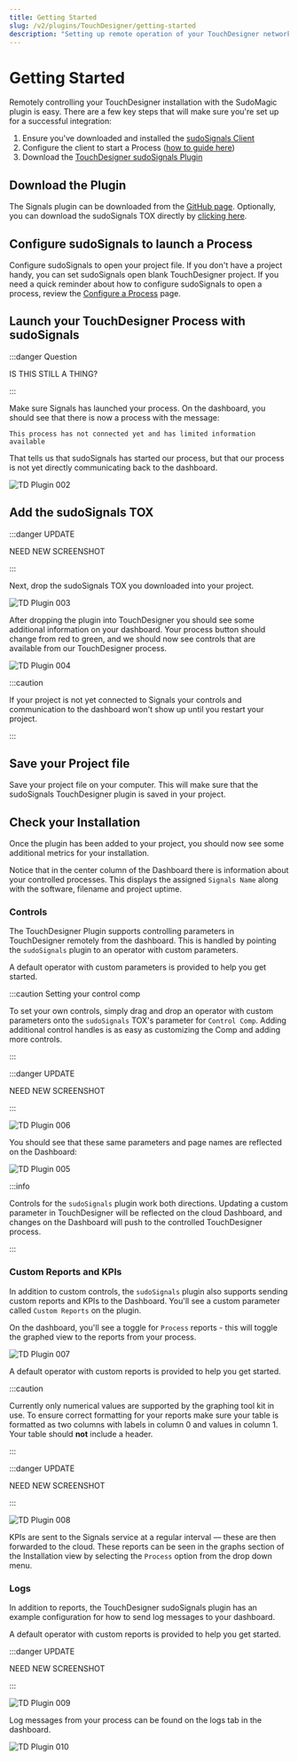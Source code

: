 ```yaml
---
title: Getting Started
slug: /v2/plugins/TouchDesigner/getting-started
description: "Setting up remote operation of your TouchDesigner network with the sudoSignals plugin"
---
```


# Getting Started

Remotely controlling your TouchDesigner installation with the SudoMagic plugin is easy. There are a few key steps that will make sure you're set up for a successful integration:
1. Ensure you've downloaded and installed the [sudoSignals Client]
2. Configure the client to start a Process ([how to guide here](/v2/getting-started/client-configuration/configure-a-process))
3. Download the [TouchDesigner sudoSignals Plugin]

## Download the Plugin

The Signals plugin can be downloaded from the [GitHub page](https://github.com/SudoMagicCode/sudoSignals_tdClient_releases/releases). Optionally, you can download the sudoSignals TOX directly by [clicking here](https://github.com/SudoMagicCode/sudoSignals_tdClient_releases//releases/latest/download/SudoSignals.tox).

## Configure sudoSignals to launch a Process

Configure sudoSignals to open your project file. If you don't have a project handy, you can set sudoSignals open blank TouchDesigner project. If you need a quick reminder about how to configure sudoSignals to open a process, review the [Configure a Process](/v2/getting-started/client-configuration/configure-a-process) page.

## Launch your TouchDesigner Process with sudoSignals

:::danger Question

IS THIS STILL A THING?

:::

Make sure Signals has launched your process. On the dashboard, you should see that there is now a process with the message:

```
This process has not connected yet and has limited information available 
```

That tells us that sudoSignals has started our process, but that our process is not yet directly communicating back to the dashboard.

![TD Plugin 002](/img/td-remote-setup/remote-setup-002.png)

## Add the sudoSignals TOX

:::danger UPDATE

NEED NEW SCREENSHOT

:::

Next, drop the sudoSignals TOX you downloaded into your project.

![TD Plugin 003](/img/td-remote-setup/remote-setup-003.png)

After dropping the plugin into TouchDesigner you should see some additional information on your dashboard. Your process button should change from red to green, and we should now see controls that are available from our TouchDesigner process.

![TD Plugin 004](/img/td-remote-setup/v2-remote-setup-004.png)

:::caution

If your project is not yet connected to Signals your controls and communication to the dashboard won't show up until you restart your project.

:::

## Save your Project file

Save your project file on your computer. This will make sure that the sudoSignals TouchDesigner plugin is saved in your project.

## Check your Installation

Once the plugin has been added to your project, you should now see some additional metrics for your installation. 

Notice that in the center column of the Dashboard there is information about your controlled processes. This displays the assigned `Signals Name` along with the software, filename and project uptime.

### Controls
The TouchDesigner Plugin supports controlling parameters in TouchDesigner remotely from the dashboard. This is handled by pointing the `sudoSignals` plugin to an operator with custom parameters. 

A default operator with custom parameters is provided to help you get started.

:::caution Setting your control comp

To set your own controls, simply drag and drop an operator with custom parameters onto the `sudoSignals` TOX's parameter for `Control Comp`. Adding additional control handles is as easy as customizing the Comp and adding more controls.

:::

:::danger UPDATE

NEED NEW SCREENSHOT

:::

![TD Plugin 006](/img/td-remote-setup/remote-setup-006.png)

You should see that these same parameters and page names are reflected on the Dashboard:

![TD Plugin 005](/img/td-remote-setup/v2-remote-setup-005.png)


:::info

Controls for the `sudoSignals` plugin work both directions. Updating a custom parameter in TouchDesigner will be reflected on the cloud Dashboard, and changes on the Dashboard will push to the controlled TouchDesigner process. 

:::

### Custom Reports and KPIs

In addition to custom controls, the `sudoSignals` plugin also supports sending custom reports and KPIs to the Dashboard. You'll see a custom parameter called `Custom Reports` on the plugin.

On the dashboard, you'll see a toggle for `Process` reports - this will toggle the graphed view to the reports from your process.

![TD Plugin 007](/img/td-remote-setup/v2-remote-setup-007.png)

A default operator with custom reports is provided to help you get started.

:::caution

Currently only numerical values are supported by the graphing tool kit in use. To ensure correct formatting for your reports make sure your table is formatted as two columns with labels in column 0 and values in column 1. Your table should **not** include a header.

:::

:::danger UPDATE

NEED NEW SCREENSHOT

:::

![TD Plugin 008](/img/td-remote-setup/remote-setup-008.png)

KPIs are sent to the Signals service at a regular interval — these are then forwarded to the cloud. These reports can be seen in the graphs section of the Installation view by selecting the `Process` option from the drop down menu.

### Logs

In addition to reports, the TouchDesigner sudoSignals plugin has an example configuration for how to send log messages to your dashboard. 

A default operator with custom reports is provided to help you get started.

:::danger UPDATE

NEED NEW SCREENSHOT

:::

![TD Plugin 009](/img/td-remote-setup/remote-setup-009.png)

Log messages from your process can be found on the logs tab in the dashboard.

![TD Plugin 010](/img/td-remote-setup/v2-remote-setup-010.png)

<!-- links -->
[sudoSignals Client]: v2-dashboard.sudosignals.com/installer/sudoSignals_Installer.exe
[TouchDesigner sudoSignals Plugin]: https://github.com/SudoMagicCode/sudoSignals_tdClient_releases//releases/latest/download/SudoSignals.tox